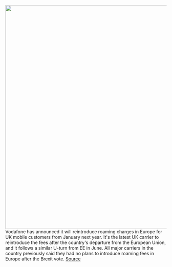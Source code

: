 <img src='https://cdn.vox-cdn.com/thumbor/haDyHgU_K8Ur5iy7J07aJd5-orM=/0x0:5000x3660/1200x800/filters:focal(2100x1430:2900x2230)/cdn.vox-cdn.com/uploads/chorus_image/image/69698854/1234410114.0.jpg' width='700px' /><br/>
Vodafone has announced it will reintroduce roaming charges in Europe for UK mobile customers from January next year. It's the latest UK carrier to reintroduce the fees after the country's departure from the European Union, and it follows a similar U-turn from EE in June. All major carriers in the country previously said they had no plans to introduce roaming fees in Europe after the Brexit vote.
<a href='https://www.theverge.com/2021/8/9/22616543/vodafone-europe-roaming-charges-price-tariff-brexit'> Source <a/>